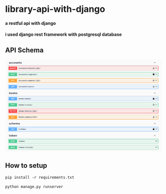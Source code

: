 # library-api-with-django

#### a restful api with django

#### i used django rest framework with postgresql database

## API Schema

![Schemas Image](images/doc.png)

## How to setup
```
pip install -r requirements.txt
```

```
python manage.py runserver
```
